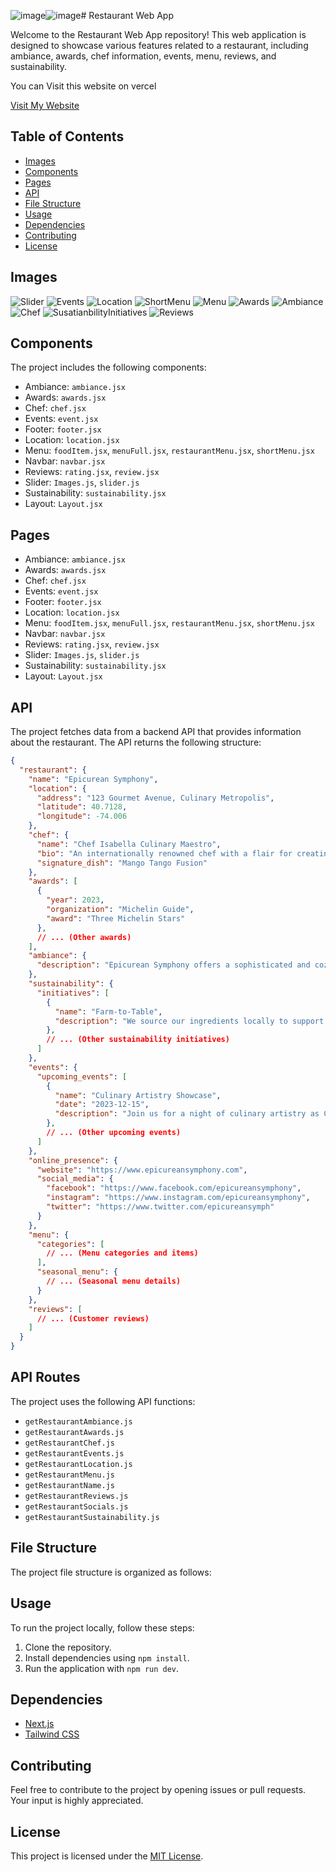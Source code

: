 ![image](https://github.com/aks2002aks/myrestaurant/assets/102814881/e8e24089-b5ea-4f78-8b4a-d61e0a9f6794)![image](https://github.com/aks2002aks/myrestaurant/assets/102814881/23f2e194-81b0-465c-96f4-1be9d86e6776)# Restaurant Web App

Welcome to the Restaurant Web App repository! This web application is designed to showcase various features related to a restaurant, including ambiance, awards, chef information, events, menu, reviews, and sustainability.

You can Visit this website on vercel

[Visit My Website]([https://www.example.com](https://myrestaurant-olive.vercel.app/))

## Table of Contents

- [Images](#images)
- [Components](#components)
- [Pages](#pages)
- [API](#api)
- [File Structure](#file-structure)
- [Usage](#usage)
- [Dependencies](#dependencies)
- [Contributing](#contributing)
- [License](#license)

## Images

![Slider](https://ibb.co/TgpMC81)
![Events](https://ibb.co/nDVYdjn)
![Location](https://ibb.co/hZwcdtm)
![ShortMenu](https://ibb.co/mR0YXb1)
![Menu](https://ibb.co/JxD9TZh)
![Awards](https://ibb.co/rp6Mvkj)
![Ambiance](https://ibb.co/ThYgddv)
![Chef](https://ibb.co/SsKsps9)
![SusatianbilityInitiatives](https://ibb.co/h1Bv3Xf)
![Reviews](https://ibb.co/7QqPT6y)


## Components

The project includes the following components:

- Ambiance: `ambiance.jsx`
- Awards: `awards.jsx`
- Chef: `chef.jsx`
- Events: `event.jsx`
- Footer: `footer.jsx`
- Location: `location.jsx`
- Menu: `foodItem.jsx`, `menuFull.jsx`, `restaurantMenu.jsx`, `shortMenu.jsx`
- Navbar: `navbar.jsx`
- Reviews: `rating.jsx`, `review.jsx`
- Slider: `Images.js`, `slider.js`
- Sustainability: `sustainability.jsx`
- Layout: `Layout.jsx`

## Pages

- Ambiance: `ambiance.jsx`
- Awards: `awards.jsx`
- Chef: `chef.jsx`
- Events: `event.jsx`
- Footer: `footer.jsx`
- Location: `location.jsx`
- Menu: `foodItem.jsx`, `menuFull.jsx`, `restaurantMenu.jsx`, `shortMenu.jsx`
- Navbar: `navbar.jsx`
- Reviews: `rating.jsx`, `review.jsx`
- Slider: `Images.js`, `slider.js`
- Sustainability: `sustainability.jsx`
- Layout: `Layout.jsx`

## API

The project fetches data from a backend API that provides information about the restaurant. The API returns the following structure:

```json
{
  "restaurant": {
    "name": "Epicurean Symphony",
    "location": {
      "address": "123 Gourmet Avenue, Culinary Metropolis",
      "latitude": 40.7128,
      "longitude": -74.006
    },
    "chef": {
      "name": "Chef Isabella Culinary Maestro",
      "bio": "An internationally renowned chef with a flair for creating culinary masterpieces that transcend borders.",
      "signature_dish": "Mango Tango Fusion"
    },
    "awards": [
      {
        "year": 2023,
        "organization": "Michelin Guide",
        "award": "Three Michelin Stars"
      },
      // ... (Other awards)
    ],
    "ambiance": {
      "description": "Epicurean Symphony offers a sophisticated and cozy ambiance, with contemporary decor and soft lighting, creating the perfect setting for an unforgettable dining experience."
    },
    "sustainability": {
      "initiatives": [
        {
          "name": "Farm-to-Table",
          "description": "We source our ingredients locally to support farmers and ensure the freshest, seasonal produce in our dishes."
        },
        // ... (Other sustainability initiatives)
      ]
    },
    "events": {
      "upcoming_events": [
        {
          "name": "Culinary Artistry Showcase",
          "date": "2023-12-15",
          "description": "Join us for a night of culinary artistry as Chef Isabella presents her latest creations in an exclusive tasting event."
        },
        // ... (Other upcoming events)
      ]
    },
    "online_presence": {
      "website": "https://www.epicureansymphony.com",
      "social_media": {
        "facebook": "https://www.facebook.com/epicureansymphony",
        "instagram": "https://www.instagram.com/epicureansymphony",
        "twitter": "https://www.twitter.com/epicureansymph"
      }
    },
    "menu": {
      "categories": [
        // ... (Menu categories and items)
      ],
      "seasonal_menu": {
        // ... (Seasonal menu details)
      }
    },
    "reviews": [
      // ... (Customer reviews)
    ]
  }
}
```

## API Routes
The project uses the following API functions:

- `getRestaurantAmbiance.js`
- `getRestaurantAwards.js`
- `getRestaurantChef.js`
- `getRestaurantEvents.js`
- `getRestaurantLocation.js`
- `getRestaurantMenu.js`
- `getRestaurantName.js`
- `getRestaurantReviews.js`
- `getRestaurantSocials.js`
- `getRestaurantSustainability.js`


## File Structure

The project file structure is organized as follows:



## Usage

To run the project locally, follow these steps:

1. Clone the repository.
2. Install dependencies using `npm install`.
3. Run the application with `npm run dev`.

## Dependencies

- [Next.js](https://nextjs.org/)
- [Tailwind CSS](https://tailwindcss.com/)

## Contributing

Feel free to contribute to the project by opening issues or pull requests. Your input is highly appreciated.

## License

This project is licensed under the [MIT License](LICENSE).

